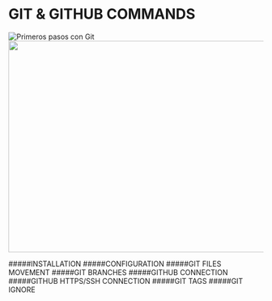 
# GIT & GITHUB COMMANDS



<img src="https://vabadus.es/images/cache/imagen_nodo/images/articulos/5c9df0529d76e194347831.png" alt="Primeros pasos con Git"><img class="lj oa s t u gd ai gm" width="1125" height="417" role="presentation" src="https://miro.medium.com/max/1125/1*wotzQboYWAfaj-7bvGNIkQ.png">

#####INSTALLATION
#####CONFIGURATION
#####GIT FILES MOVEMENT
#####GIT BRANCHES
#####GITHUB CONNECTION
#####GITHUB HTTPS/SSH CONNECTION
#####GIT TAGS
#####GIT IGNORE

